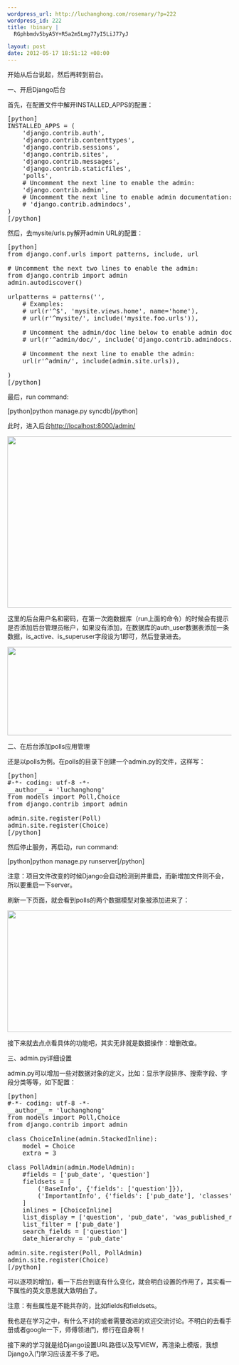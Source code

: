 ```yaml
--- 
wordpress_url: http://luchanghong.com/rosemary/?p=222
wordpress_id: 222
title: !binary |
  RGphbmdv5byA5Y+R5a2m5Lmg77yI5LiJ77yJ

layout: post
date: 2012-05-17 18:51:12 +08:00
---
```

开始从后台说起，然后再转到前台。

一、开启Django后台

首先，在配置文件中解开INSTALLED_APPS的配置：
<pre>[python]
INSTALLED_APPS = (
    'django.contrib.auth',
    'django.contrib.contenttypes',
    'django.contrib.sessions',
    'django.contrib.sites',
    'django.contrib.messages',
    'django.contrib.staticfiles',
    'polls',
    # Uncomment the next line to enable the admin:
    'django.contrib.admin',
    # Uncomment the next line to enable admin documentation:
    # 'django.contrib.admindocs',
)
[/python]</pre>
然后，去mysite/urls.py解开admin URL的配置：
<pre>[python]
from django.conf.urls import patterns, include, url

# Uncomment the next two lines to enable the admin:
from django.contrib import admin
admin.autodiscover()

urlpatterns = patterns('',
    # Examples:
    # url(r'^$', 'mysite.views.home', name='home'),
    # url(r'^mysite/', include('mysite.foo.urls')),

    # Uncomment the admin/doc line below to enable admin documentation:
    # url(r'^admin/doc/', include('django.contrib.admindocs.urls')),

    # Uncomment the next line to enable the admin:
    url(r'^admin/', include(admin.site.urls)),

)
[/python]</pre>
最后，run command:

[python]python manage.py syncdb[/python]

此时，进入后台<a href="http://localhost:8000/admin/">http://localhost:8000/admin/</a>

<a href="http://luchanghong.com/rosemary/wp-content/uploads/2012/05/admin-logo.jpg"><img class="alignnone size-full wp-image-223" title="admin-logo" src="http://luchanghong.com/rosemary/wp-content/uploads/2012/05/admin-logo.jpg" alt="" width="592" height="385" /></a>

这里的后台用户名和密码，在第一次跑数据库（run上面的命令）的时候会有提示是否添加后台管理员帐户，如果没有添加，在数据库的auth_user数据表添加一条数据，is_active、is_superuser字段设为1即可，然后登录进去。

<a href="http://luchanghong.com/rosemary/wp-content/uploads/2012/05/admin-manage.jpg"><img class="alignnone size-full wp-image-224" title="admin-manage" src="http://luchanghong.com/rosemary/wp-content/uploads/2012/05/admin-manage.jpg" alt="" width="526" height="199" /></a>

二、在后台添加polls应用管理

还是以polls为例。在polls的目录下创建一个admin.py的文件，这样写：
<pre>[python]
#-*- coding: utf-8 -*-
__author__ = 'luchanghong'
from models import Poll,Choice
from django.contrib import admin

admin.site.register(Poll)
admin.site.register(Choice)
[/python]</pre>
然后停止服务，再启动，run command:

[python]python manage.py runserver[/python]

注意：项目文件改变的时候Django会自动检测到并重启，而新增加文件则不会，所以要重启一下server。

刷新一下页面，就会看到polls的两个数据模型对象被添加进来了：

<a href="http://luchanghong.com/rosemary/wp-content/uploads/2012/05/admin-polls.jpg"><img class="alignnone size-full wp-image-225" title="admin-polls" src="http://luchanghong.com/rosemary/wp-content/uploads/2012/05/admin-polls.jpg" alt="" width="526" height="273" /></a>

接下来就去点点看具体的功能吧，其实无非就是数据操作：增删改查。

三、admin.py详细设置

admin.py可以增加一些对数据对象的定义，比如：显示字段排序、搜索字段、字段分类等等，如下配置：
<pre>[python]
#-*- coding: utf-8 -*-
__author__ = 'luchanghong'
from models import Poll,Choice
from django.contrib import admin

class ChoiceInline(admin.StackedInline):
    model = Choice
    extra = 3

class PollAdmin(admin.ModelAdmin):
    #fields = ['pub_date', 'question']
    fieldsets = [
        ('BaseInfo', {'fields': ['question']}),
        ('ImportantInfo', {'fields': ['pub_date'], 'classes': ['collapse']})
    ]
    inlines = [ChoiceInline]
    list_display = ['question', 'pub_date', 'was_published_recently']
    list_filter = ['pub_date']
    search_fields = ['question']
    date_hierarchy = 'pub_date'

admin.site.register(Poll, PollAdmin)
admin.site.register(Choice)
[/python]</pre>
可以逐项的增加，看一下后台到底有什么变化，就会明白设置的作用了，其实看一下属性的英文意思就大致明白了。

注意：有些属性是不能共存的，比如fields和fieldsets。

我也是在学习之中，有什么不对的或者需要改进的欢迎交流讨论。不明白的去看手册或者google一下，师傅领进门，修行在自身啊！

接下来的学习就是给Django设置URL路径以及写VIEW，再渲染上模版，我想Django入门学习应该差不多了吧。

